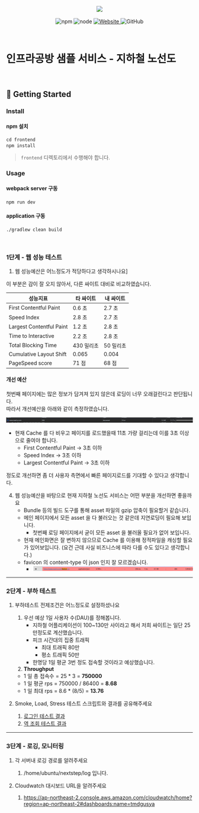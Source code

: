 <p align="center">
    <img width="200px;" src="https://raw.githubusercontent.com/woowacourse/atdd-subway-admin-frontend/master/images/main_logo.png"/>
</p>
<p align="center">
  <img alt="npm" src="https://img.shields.io/badge/npm-%3E%3D%205.5.0-blue">
  <img alt="node" src="https://img.shields.io/badge/node-%3E%3D%209.3.0-blue">
  <a href="https://edu.nextstep.camp/c/R89PYi5H" alt="nextstep atdd">
    <img alt="Website" src="https://img.shields.io/website?url=https%3A%2F%2Fedu.nextstep.camp%2Fc%2FR89PYi5H">
  </a>
  <img alt="GitHub" src="https://img.shields.io/github/license/next-step/atdd-subway-service">
</p>

<br>

# 인프라공방 샘플 서비스 - 지하철 노선도

<br>

## 🚀 Getting Started

### Install
#### npm 설치
```
cd frontend
npm install
```
> `frontend` 디렉토리에서 수행해야 합니다.

### Usage
#### webpack server 구동
```
npm run dev
```
#### application 구동
```
./gradlew clean build
```
<br>


### 1단계 - 웹 성능 테스트
1. 웹 성능예산은 어느정도가 적당하다고 생각하시나요]

이 부분은 감이 잘 오지 않아서, 다른 싸이트 대비로 비교하였습니다.

| 성능지표                   | 타 싸이트    | 내 싸이트  |
|----------------------------|----------|--------|
| First Contentful Paint     | 0.6 초    | 2.7 초  |
| Speed Index                | 2.8 초    | 2.7 초  |
| Largest Contentful Paint   | 1.2 초    | 2.8 초  |
| Time to Interactive        | 2.2 초    | 2.8 초  |
| Total Blocking Time        | 430 밀리초  | 50 밀리초 |
| Cumulative Layout Shift    | 0.065    | 0.004  |
| PageSpeed score            | 71 점     | 68 점   |

#### 개선 예산

첫번째 페이지에는 많은 정보가 담겨져 있지 않은데 로딩이 너무 오래걸린다고 판단됩니다.  
따라서 개선예산을 아래와 같이 측정하였습니다.

![img_1.png](img_1.png)
- 현재 Cache 를 다 비우고 페이지를 로드했을때 11초 가량 걸리는데 이를 3초 이상으로 줄여야 합니다.
  - First Contentful Paint -> 3초 이하
  - Speed Index -> 3초 이하
  - Largest Contentful Paint -> 3초 이하

정도로 개선하면 좀 더 사용자 측면에서 빠른 페이지로드를 기대할 수 있다고 생각합니다.

4. 웹 성능예산을 바탕으로 현재 지하철 노선도 서비스는 어떤 부분을 개선하면 좋을까요
   - Bundle 등의 빌드 도구를 통해 asset 파일의 gzip 압축이 필요할거 같습니다.
   - 메인 페이지에서 모든 asset 을 다 불러오는 것 같은데 지연로딩이 필요해 보입니다.
     - 첫번째 로딩 페이지에서 굳이 모든 asset 을 불러올 필요가 없어 보입니다.
   - 현재 메인화면은 잘 변하지 않으므로 Cache 를 이용해 정적파일을 캐싱할 필요가 있어보입니다. (요건 근데 사실 비즈니스에 따라 다를 수도 있다고 생각합니다.)
   - favicon 의 content-type 이 json 인지 잘 모르겠습니다.
     - ![img.png](img.png)



---

### 2단계 - 부하 테스트 
1. 부하테스트 전제조건은 어느정도로 설정하셨나요
   1. 우선 예상 1일 사용자 수(DAU)를 정해봅니다.
        - 지하철 어플리케이션이 100~130만 사이라고 해서 저희 싸이트는 일단 25만정도로 계산했습니다.
        - 피크 시간대의 집중 트래픽
          - 최대 트래픽 80만
          - 평소 트래픽 50만
        - 한명당 1일 평균 3번 정도 접속할 것이라고 예상했습니다. 
   2. **Throughput**
     - 1 일 총 접속수 = 25 * 3 = **750000**
     - 1 일 평균 rps = 750000 / 86400 = **8.68**
     - 1 일 최대 rps = 8.6 * (8/5) = **13.76**

2. Smoke, Load, Stress 테스트 스크립트와 결과를 공유해주세요
   1. [로그인 테스트 결과](/test/login/README.md)
   2. [역 조회 테스트 결과](/test/stations/README.md)

---

### 3단계 - 로깅, 모니터링
1. 각 서버내 로깅 경로를 알려주세요
   1. /home/ubuntu/nextstep/log 입니다.

2. Cloudwatch 대시보드 URL을 알려주세요
   1. https://ap-northeast-2.console.aws.amazon.com/cloudwatch/home?region=ap-northeast-2#dashboards:name=tmdgusya
